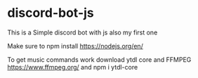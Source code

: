 # discord-bot-js
This is a Simple discord bot with js also my first one


Make sure to npm install https://nodejs.org/en/ 

To get music commands work download ytdl core and FFMPEG https://www.ffmpeg.org/ and npm i ytdl-core
